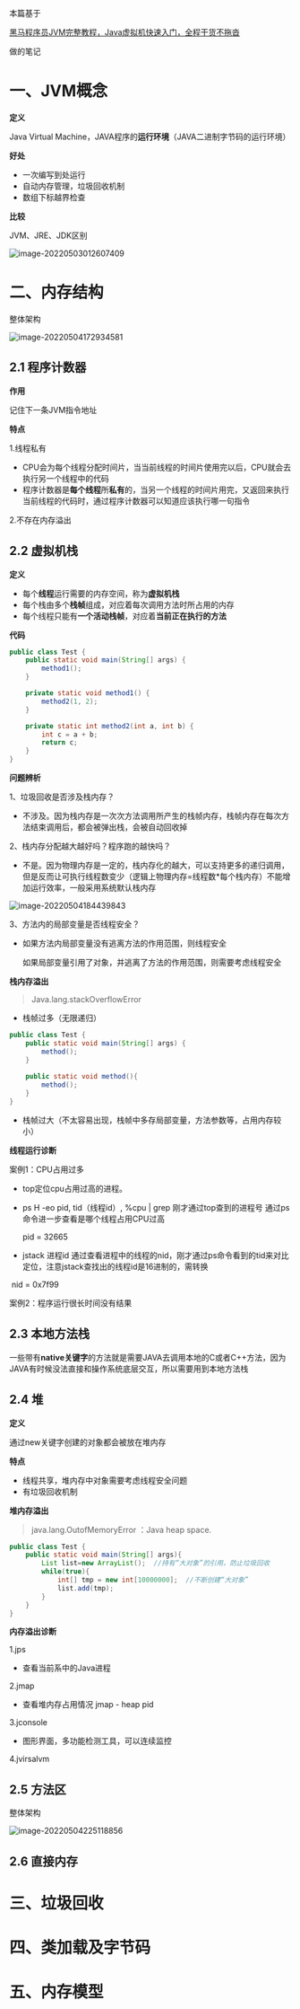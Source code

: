 本篇基于

[黑马程序员JVM完整教程，Java虚拟机快速入门，全程干货不拖沓](https://www.bilibili.com/video/BV1yE411Z7AP?spm_id_from=333.337.search-card.all.click)

做的笔记

# 一、JVM概念

**定义**

Java Virtual Machine，JAVA程序的**运行环境**（JAVA二进制字节码的运行环境）

**好处**

- 一次编写到处运行
- 自动内存管理，垃圾回收机制
- 数组下标越界检查

**比较**

JVM、JRE、JDK区别

![image-20220503012607409](C:\Users\wxy\AppData\Roaming\Typora\typora-user-images\image-20220503012607409.png)

# 二、内存结构

整体架构

![image-20220504172934581](C:\Users\wxy\AppData\Roaming\Typora\typora-user-images\image-20220504172934581.png)

## 2.1 程序计数器

**作用**

记住下一条JVM指令地址

**特点**

1.线程私有

- CPU会为每个线程分配时间片，当当前线程的时间片使用完以后，CPU就会去执行另一个线程中的代码
- 程序计数器是**每个线程**所**私有**的，当另一个线程的时间片用完，又返回来执行当前线程的代码时，通过程序计数器可以知道应该执行哪一句指令

2.不存在内存溢出



## 2.2 虚拟机栈

**定义**

- 每个**线程**运行需要的内存空间，称为**虚拟机栈**
- 每个栈由多个**栈帧**组成，对应着每次调用方法时所占用的内存
- 每个线程只能有**一个活动栈帧**，对应着**当前正在执行的方法**

**代码**

```java
public class Test {
	public static void main(String[] args) {
		method1();
	}

	private static void method1() {
		method2(1, 2);
	}

	private static int method2(int a, int b) {
		int c = a + b;
		return c;
	}
}
```

**问题辨析**

1、垃圾回收是否涉及栈内存？

- 不涉及。因为栈内存是一次次方法调用所产生的栈帧内存，栈帧内存在每次方法结束调用后，都会被弹出栈，会被自动回收掉

2、栈内存分配越大越好吗？程序跑的越快吗？

- 不是。因为物理内存是一定的，栈内存化的越大，可以支持更多的递归调用，但是反而让可执行线程数变少（逻辑上物理内存=线程数*每个栈内存）不能增加运行效率，一般采用系统默认栈内存

![image-20220504184439843](C:\Users\wxy\AppData\Roaming\Typora\typora-user-images\image-20220504184439843.png)

3、方法内的局部变量是否线程安全？

- 如果方法内局部变量没有逃离方法的作用范围，则线程安全

  如果局部变量引用了对象，并逃离了方法的作用范围，则需要考虑线程安全

**栈内存溢出**

> Java.lang.stackOverflowError

- 栈帧过多（无限递归）

```java
public class Test {
	public static void main(String[] args) {
		method();
	}
    
	public static void method(){
		method();
	}
}
```

- 栈帧过大（不太容易出现，栈帧中多存局部变量，方法参数等，占用内存较小）

**线程运行诊断**

案例1：CPU占用过多

- top定位cpu占用过高的进程。

- ps H -eo pid, tid（线程id）, %cpu | grep 刚才通过top查到的进程号 通过ps命令进一步查看是哪个线程占用CPU过高

  pid = 32665

- jstack 进程id 通过查看进程中的线程的nid，刚才通过ps命令看到的tid来对比定位，注意jstack查找出的线程id是16进制的，需转换

​		nid = 0x7f99

案例2：程序运行很长时间没有结果

## 2.3 本地方法栈

一些带有**native关键字**的方法就是需要JAVA去调用本地的C或者C++方法，因为JAVA有时候没法直接和操作系统底层交互，所以需要用到本地方法栈

## 2.4 堆

**定义**

通过new关键字创建的对象都会被放在堆内存

**特点**

- 线程共享，堆内存中对象需要考虑线程安全问题
- 有垃圾回收机制

**堆内存溢出**

>  java.lang.OutofMemoryError ：Java heap space. 

```java
public class Test {
	public static void main(String[] args){
		List list=new ArrayList();  //持有“大对象”的引用，防止垃圾回收
		while(true){
			int[] tmp = new int[10000000];  //不断创建“大对象”
			list.add(tmp);
		}
	}
}
```

**内存溢出诊断**

1.jps

- 查看当前系中的Java进程

2.jmap

- 查看堆内存占用情况 jmap - heap pid

3.jconsole

- 图形界面，多功能检测工具，可以连续监控

4.jvirsalvm

## 2.5 方法区

整体架构

![image-20220504225118856](C:\Users\wxy\AppData\Roaming\Typora\typora-user-images\image-20220504225118856.png)

## 2.6 直接内存

# 三、垃圾回收



# 四、类加载及字节码



# 五、内存模型